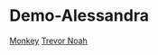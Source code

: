 # Demo-Alessandra
[Monkey](https://raw.github.com/{aleschnider}/{Demo-Alessandra}/{master}/{Mawana.jpg})
[Trevor Noah](https://www.youtube.com/watch?v=4DMEekDsN2M)

